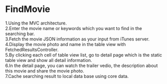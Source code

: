 # FindMovie

1.Using the MVC architecture.    
2.Enter the movie name or keywords which you want to find in the searching bar.    
3.Fetch the movie JSON information as your input from iTunes server.  
4.Display the movie photo and name in the table view with FetchedResultsController.  
5.By clicking each cell of table view list, go to detail page which is the static table view and show all detail information.  
6.In the detail page, you can watch the trailer vedio, the description about this movie and share the movie photo.      
7.Cache searching result to local data base using core data.   
